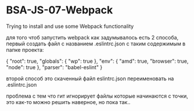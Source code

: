 # BSA-JS-07-Webpack
Trying to install and use some Webpack functionality

для того чтоб запустить webpack как задумывалось есть 2 способа, первый создать файл с названием .eslintrc.json с таким содержимым в папке проекта:

{
  "root": true,
  "globals": {
    "wp": true
  },
  "env": {
    "amd": true,
    "browser": true,
    "node": true
  },
  "parser": "babel-eslint"
}

второй способ это скаченный файл eslintrc.json переименовать на .eslintrc.json

проблема с тем что гит игнорирует файлы которые начинаются с точки, это как-то можно решить наверное, но пока так..
